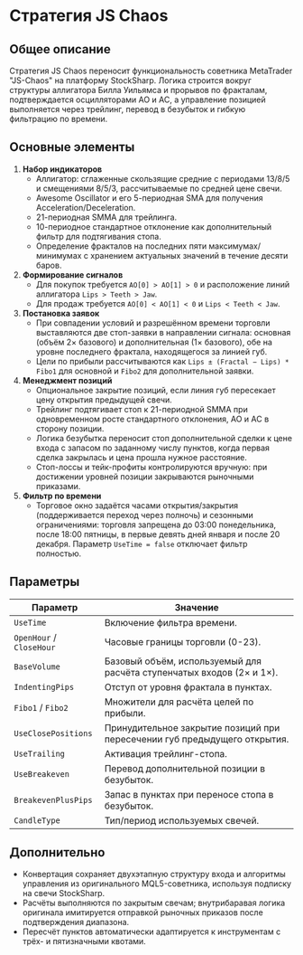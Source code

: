 # Стратегия JS Chaos

## Общее описание
Стратегия JS Chaos переносит функциональность советника MetaTrader "JS-Chaos" на платформу StockSharp. Логика строится вокруг структуры аллигатора Билла Уильямса и прорывов по фракталам, подтверждается осцилляторами AO и AC, а управление позицией выполняется через трейлинг, перевод в безубыток и гибкую фильтрацию по времени.

## Основные элементы
1. **Набор индикаторов**
   - Аллигатор: сглаженные скользящие средние с периодами 13/8/5 и смещениями 8/5/3, рассчитываемые по средней цене свечи.
   - Awesome Oscillator и его 5-периодная SMA для получения Acceleration/Deceleration.
   - 21-периодная SMMA для трейлинга.
   - 10-периодное стандартное отклонение как дополнительный фильтр для подтягивания стопа.
   - Определение фракталов на последних пяти максимумах/минимумах с хранением актуальных значений в течение десяти баров.
2. **Формирование сигналов**
   - Для покупок требуется `AO[0] > AO[1] > 0` и расположение линий аллигатора `Lips > Teeth > Jaw`.
   - Для продаж требуется `AO[0] < AO[1] < 0` и `Lips < Teeth < Jaw`.
3. **Постановка заявок**
   - При совпадении условий и разрешённом времени торговли выставляются две стоп-заявки в направлении сигнала: основная (объём 2× базового) и дополнительная (1× базового), обе на уровне последнего фрактала, находящегося за линией губ.
   - Цели по прибыли рассчитываются как `Lips ± (Fractal − Lips) * Fibo1` для основной и `Fibo2` для дополнительной заявки.
4. **Менеджмент позиций**
   - Опциональное закрытие позиций, если линия губ пересекает цену открытия предыдущей свечи.
   - Трейлинг подтягивает стоп к 21-периодной SMMA при одновременном росте стандартного отклонения, AO и AC в сторону позиции.
   - Логика безубытка переносит стоп дополнительной сделки к цене входа с запасом по заданному числу пунктов, когда первая сделка закрылась и цена прошла нужное расстояние.
   - Стоп-лоссы и тейк-профиты контролируются вручную: при достижении уровней позиции закрываются рыночными приказами.
5. **Фильтр по времени**
   - Торговое окно задаётся часами открытия/закрытия (поддерживается переход через полночь) и сезонными ограничениями: торговля запрещена до 03:00 понедельника, после 18:00 пятницы, в первые девять дней января и после 20 декабря. Параметр `UseTime = false` отключает фильтр полностью.

## Параметры
| Параметр | Значение |
| -------- | -------- |
| `UseTime` | Включение фильтра времени. |
| `OpenHour` / `CloseHour` | Часовые границы торговли (0-23). |
| `BaseVolume` | Базовый объём, используемый для расчёта ступенчатых входов (2× и 1×). |
| `IndentingPips` | Отступ от уровня фрактала в пунктах. |
| `Fibo1` / `Fibo2` | Множители для расчёта целей по прибыли. |
| `UseClosePositions` | Принудительное закрытие позиций при пересечении губ предыдущего открытия. |
| `UseTrailing` | Активация трейлинг-стопа. |
| `UseBreakeven` | Перевод дополнительной позиции в безубыток. |
| `BreakevenPlusPips` | Запас в пунктах при переносе стопа в безубыток. |
| `CandleType` | Тип/период используемых свечей. |

## Дополнительно
- Конвертация сохраняет двухэтапную структуру входа и алгоритмы управления из оригинального MQL5-советника, используя подписку на свечи StockSharp.
- Расчёты выполняются по закрытым свечам; внутрибаравая логика оригинала имитируется отправкой рыночных приказов после подтверждения диапазона.
- Пересчёт пунктов автоматически адаптируется к инструментам с трёх- и пятизначными квотами.
